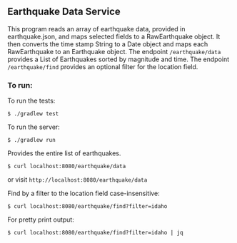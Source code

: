 ## Earthquake Data Service
This program reads an array of earthquake data, provided in earthquake.json, and maps selected fields
to a RawEarthquake object. It then converts the time stamp String to a Date object and maps each 
RawEarthquake to an Earthquake object. The endpoint `/earthquake/data` provides a List of Earthquakes sorted by
magnitude and time. The endpoint `/earthquake/find` provides an optional filter for the location field.

### To run:
To run the tests:
```
$ ./gradlew test
```
To run the server:
```
$ ./gradlew run
```
Provides the entire list of earthquakes.
```
$ curl localhost:8080/earthquake/data
```
or visit `http://localhost:8080/earthquake/data`

Find by a filter to the location field case-insensitive:
```
$ curl localhost:8080/earthquake/find?filter=idaho
```
For pretty print output:
```
$ curl localhost:8080/earthquake/find?filter=idaho | jq
```
